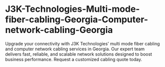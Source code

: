 # J3K-Technologies-Multi-mode-fiber-cabling-Georgia-Computer-network-cabling-Georgia
Upgrade your connectivity with J3K Technologies’ multi mode fiber cabling and computer network cabling services in Georgia. Our expert team delivers fast, reliable, and scalable network solutions designed to boost business performance. Request a customized cabling quote today.
